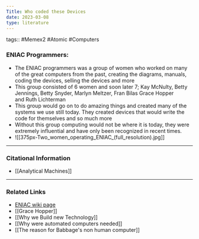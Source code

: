 ```yaml
---
Title: Who coded these Devices
date: 2023-03-08
type: literature
---
```

tags:: #Memex2 #Atomic #Computers 

### ENIAC Programmers:
- The ENIAC programmers was a group of women who worked on many of the great computers from the past, creating the diagrams, manuals, coding the devices, selling the devices and more
- This group consisted of 6 women and soon later 7; Kay McNulty, Betty Jennings, Betty Snyder, Marlyn Meltzer, Fran Bilas Grace Hopper and Ruth Lichterman
- This group would go on to do amazing things and created many of the systems we use still today. They created devices that would write the code for themselves and so much more
- Without this group computing would not be where it is today, they were extremely influential and have only been recognized in recent times.
- ![[375px-Two_women_operating_ENIAC_(full_resolution).jpg]]

---
### Citational Information

- [[Analytical Machines]]

---

### Related Links
- [ENIAC wiki page](https://en.wikipedia.org/wiki/ENIAC)
- [[Grace Hopper]]
- [[Why we Build new Technology]]
- [[Why were automated computers needed]]
- [[The reason for Babbage's non human computer]]